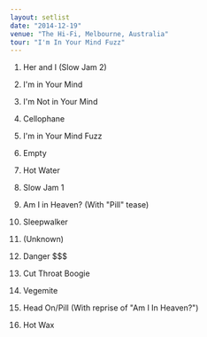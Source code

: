 ```yaml
---
layout: setlist
date: "2014-12-19"
venue: "The Hi-Fi, Melbourne, Australia"
tour: "I'm In Your Mind Fuzz"
---
```



 1. Her and I (Slow Jam 2)

 2. I'm in Your Mind

 3. I'm Not in Your Mind

 4. Cellophane

 5. I'm in Your Mind Fuzz

 6. Empty

 7. Hot Water

 8. Slow Jam 1

 9. Am I in Heaven?
    (With "Pill" tease)

10. Sleepwalker

11. (Unknown)
12. Danger $$$

13. Cut Throat Boogie

14. Vegemite

15. Head On/Pill
    (With reprise of "Am I In Heaven?")

16. Hot Wax


